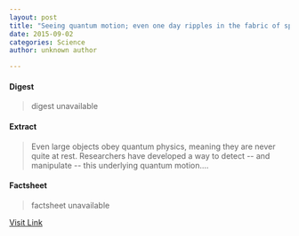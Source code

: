 ```yaml
---
layout: post
title: "Seeing quantum motion; even one day ripples in the fabric of space-time?"
date: 2015-09-02
categories: Science
author: unknown author

---
```



#### Digest
>digest unavailable

#### Extract
>Even large objects obey quantum physics, meaning they are never quite at rest. Researchers have developed a way to detect -- and manipulate -- this underlying quantum motion....

#### Factsheet
>factsheet unavailable

[Visit Link](http://www.sciencedaily.com/releases/2015/08/150828142944.htm)


